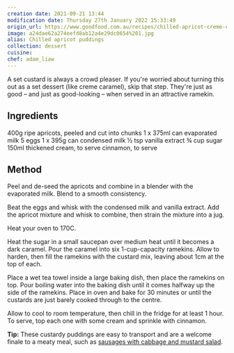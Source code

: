 ```yaml
---
creation date: 2021-09-21 13:44
modification date: Thursday 27th January 2022 15:33:49
origin_url: https://www.goodfood.com.au/recipes/chilled-apricot-creme-caramel-pudding-recipe-20180206-h0uf1o
image: a24dae62a274eefd8ab12a4e29dc0654%201.jpg
alias: Chilled apricot puddings
collection: dessert
cuisine:
chef: adam_liaw
---
```


A set custard is always a crowd pleaser. If you're worried about turning this out as a set dessert (like creme caramel), skip that step. They're just as good – and just as good-looking – when served in an attractive ramekin.

## Ingredients

400g ripe apricots, peeled and cut into chunks
1 x 375ml can evaporated milk
5 eggs
1 x 395g can condensed milk
½ tsp vanilla extract
¾ cup sugar
150ml thickened cream, to serve
cinnamon, to serve

## Method

Peel and de-seed the apricots and combine in a blender with the evaporated milk. Blend to a smooth consistency.

Beat the eggs and whisk with the condensed milk and vanilla extract. Add the apricot mixture and whisk to combine, then strain the mixture into a jug.

Heat your oven to 170C.

Heat the sugar in a small saucepan over medium heat until it becomes a dark caramel. Pour the caramel into six 1-cup-capacity ramekins. Allow to harden, then fill the ramekins with the custard mix, leaving about 1cm at the top of each.

Place a wet tea towel inside a large baking dish, then place the ramekins on top. Pour boiling water into the baking dish until it comes halfway up the side of the ramekins. Place in oven and bake for 30 minutes or until the custards are just barely cooked through to the centre.

Allow to cool to room temperature, then chill in the fridge for at least 1 hour. To serve, top each one with some cream and sprinkle with cinnamon.

**Tip:** These custardy puddings are easy to transport and are a welcome finale to a meaty meal, such as [sausages with cabbage and mustard salad](https://www.goodfood.com.au/recipes/barbecued-sausages-with-red-cabbage-and-mustard-salad-recipe-20180205-h0uenw).